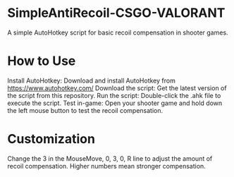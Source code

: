 # SimpleAntiRecoil-CSGO-VALORANT
A simple AutoHotkey script for basic recoil compensation in shooter games.

# How to Use

Install AutoHotkey: Download and install AutoHotkey from https://www.autohotkey.com/
Download the script: Get the latest version of the script from this repository.
Run the script: Double-click the .ahk file to execute the script.
Test in-game: Open your shooter game and hold down the left mouse button to test the recoil compensation.

# Customization

Change the 3 in the MouseMove, 0, 3, 0, R line to adjust the amount of recoil compensation. Higher numbers mean stronger compensation.
